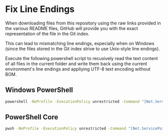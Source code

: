 # Fix Line Endings

When downloading files from this repository using the raw links provided in the various README files, GitHub will provide you with the exact representation of the file in the Git index.

This can lead to mismatching line endings, especially when on Windows (since the files stored in the Git index strive to use Unix-style line endings).

Execute the following powershell script to recusively read the text content of all files in the current folder and write them back using the current environment's line endings and appliying UTF-8 text encoding without BOM.

## Windows PowerShell

``` bat
powershell -NoProfile -ExecutionPolicy unrestricted -Command "[Net.ServicePointManager]::SecurityProtocol = [Net.SecurityProtocolType]::Tls12; &([scriptblock]::Create((Invoke-WebRequest -UseBasicParsing 'https://github.com/thnetii/repository-default/raw/master/Fix-Line-Endings/Rewrite-All-Files.ps1')))"
```

## PowerShell Core

``` sh
pwsh -NoProfile -ExecutionPolicy unrestricted -Command "[Net.ServicePointManager]::SecurityProtocol = [Net.SecurityProtocolType]::Tls12; &([scriptblock]::Create((Invoke-WebRequest -UseBasicParsing 'https://github.com/thnetii/repository-default/raw/master/Fix-Line-Endings/Rewrite-All-Files.ps1')))"
```
